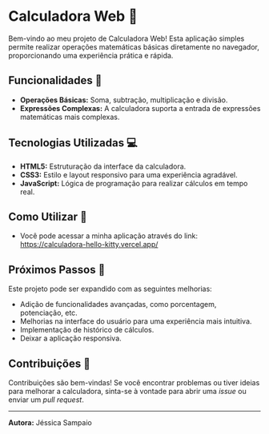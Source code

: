 # Calculadora Web 🧮

Bem-vindo ao meu projeto de Calculadora Web! Esta aplicação simples permite realizar operações matemáticas básicas diretamente no navegador, proporcionando uma experiência prática e rápida.

## Funcionalidades 🚀

- **Operações Básicas:** Soma, subtração, multiplicação e divisão.
- **Expressões Complexas:** A calculadora suporta a entrada de expressões matemáticas mais complexas.

## Tecnologias Utilizadas 💻

- **HTML5:** Estruturação da interface da calculadora.
- **CSS3:** Estilo e layout responsivo para uma experiência agradável.
- **JavaScript:** Lógica de programação para realizar cálculos em tempo real.

## Como Utilizar 📝

- Você pode acessar a minha aplicação através do link: https://calculadora-hello-kitty.vercel.app/

## Próximos Passos 🚧

Este projeto pode ser expandido com as seguintes melhorias:

- Adição de funcionalidades avançadas, como porcentagem, potenciação, etc.
- Melhorias na interface do usuário para uma experiência mais intuitiva.
- Implementação de histórico de cálculos.
- Deixar a aplicação responsiva.

## Contribuições 🤝

Contribuições são bem-vindas! Se você encontrar problemas ou tiver ideias para melhorar a calculadora, sinta-se à vontade para abrir uma *issue* ou enviar um *pull request*.

---

**Autora:** Jéssica Sampaio
